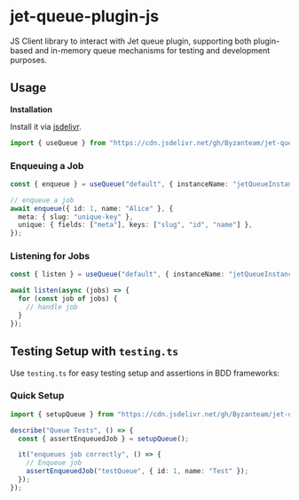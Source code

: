 # jet-queue-plugin-js

JS Client library to interact with Jet queue plugin, supporting both
plugin-based and in-memory queue mechanisms for testing and development
purposes.

## Usage

**Installation**

Install it via [jsdelivr](https://www.jsdelivr.com/).

```ts
import { useQueue } from "https://cdn.jsdelivr.net/gh/Byzanteam/jet-queue-plugin-js/mod.ts";
```

### **Enqueuing a Job**

```ts
const { enqueue } = useQueue("default", { instanceName: "jetQueueInstance" });

// enqueue a job
await enqueue({ id: 1, name: "Alice" }, {
  meta: { slug: "unique-key" },
  unique: { fields: ["meta"], keys: ["slug", "id", "name"] },
});
```

### **Listening for Jobs**

```ts
const { listen } = useQueue("default", { instanceName: "jetQueueInstance" });

await listen(async (jobs) => {
  for (const job of jobs) {
    // handle job
  }
});
```

## Testing Setup with `testing.ts`

Use `testing.ts` for easy testing setup and assertions in BDD frameworks:

### Quick Setup

```ts
import { setupQueue } from "https://cdn.jsdelivr.net/gh/Byzanteam/jet-queue-plugin-js/testing.ts";

describe("Queue Tests", () => {
  const { assertEnqueuedJob } = setupQueue();

  it("enqueues job correctly", () => {
    // Enqueue job
    assertEnqueuedJob("testQueue", { id: 1, name: "Test" });
  });
});
```
